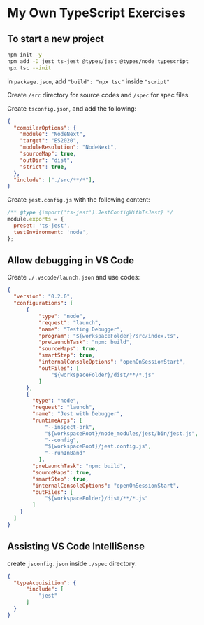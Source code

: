 # My Own TypeScript Exercises

## To start a new project

```bash
npm init -y
npm add -D jest ts-jest @types/jest @types/node typescript
npx tsc --init

```

in `package.json`, add `"build": "npx tsc"` inside `"script"`

Create `/src` directory for source codes and `/spec` for spec files

Create `tsconfig.json`, and add the following:

```json
{
  "compilerOptions": {
    "module": "NodeNext",
    "target": "ES2020",
    "moduleResolution": "NodeNext",
    "sourceMap": true, 
    "outDir": "dist",  
    "strict": true,
  },
  "include": ["./src/**/*"],
}

```

Create `jest.config.js` with the following content:  

```js
/** @type {import('ts-jest').JestConfigWithTsJest} */
module.exports = {
  preset: 'ts-jest',
  testEnvironment: 'node',
};
```

## Allow debugging in VS Code

Create `./.vscode/launch.json` and use codes:

```json
{
  "version": "0.2.0",
  "configurations": [
      {
          "type": "node",
          "request": "launch",
          "name": "Testing Debugger",
          "program": "${workspaceFolder}/src/index.ts",
          "preLaunchTask": "npm: build",
          "sourceMaps": true,
          "smartStep": true,
          "internalConsoleOptions": "openOnSessionStart",
          "outFiles": [
              "${workspaceFolder}/dist/**/*.js"
          ]
      },
      {
        "type": "node",
        "request": "launch",
        "name": "Jest with Debugger",
        "runtimeArgs": [
            "--inspect-brk",
            "${workspaceRoot}/node_modules/jest/bin/jest.js",
            "--config",
            "${workspaceRoot}/jest.config.js",
            "--runInBand"
          ],
        "preLaunchTask": "npm: build",
        "sourceMaps": true,
        "smartStep": true,
        "internalConsoleOptions": "openOnSessionStart",
        "outFiles": [
            "${workspaceFolder}/dist/**/*.js"
        ]
    }
  ]
}
```

## Assisting VS Code IntelliSense

create `jsconfig.json` inside `./spec` directory:  

```json
{
  "typeAcquisition": {
      "include": [
          "jest"
      ]
  }
}
```
